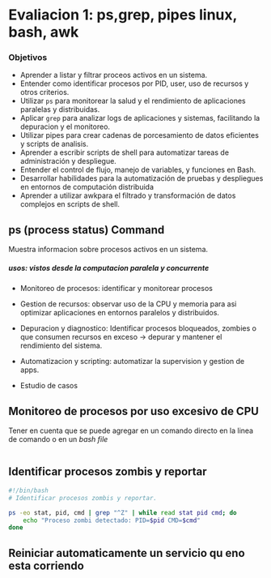 # Evaliacion 1: ps,grep, pipes linux, bash, awk

### Objetivos
* Aprender a listar y filtrar proceos activos en un sistema.
* Entender como identificar procesos por PID, user, uso de recursos y otros criterios.
* Utilizar `ps` para monitorear la salud y el rendimiento de aplicaciones paralelas y distribuidas.
* Aplicar `grep` para analizar logs de aplicaciones y sistemas, facilitando la depuracion y el monitoreo.
* Utilizar pipes para crear cadenas de porcesamiento de datos eficientes y scripts de analisis.
* Aprender a escribir scripts de shell para automatizar tareas de administración y despliegue.
* Entender el control de flujo, manejo de variables, y funciones en Bash.
* Desarrollar habilidades para la automatización de pruebas y despliegues en entornos de computación distribuida
* Aprender a utilizar awkpara el filtrado y transformación de datos complejos en scripts de shell.


## ps (process status) Command
Muestra informacion sobre procesos activos en un sistema.

##### usos: vistos desde la computacion paralela y concurrente

* Monitoreo de procesos: identificar y monitorear procesos 
* Gestion de recursos: observar uso de la CPU y memoria para asi optimizar aplicaciones en entornos paralelos y distribuidos.
* Depuracion y diagnostico: Identificar procesos bloqueados, zombies o que consumen recursos en exceso -> depurar y mantener el rendimiento del sistema.

* Automatizacion y scripting: automatizar la supervision y gestion de apps.
* Estudio de casos

## Monitoreo de procesos por uso excesivo de CPU

Tener en cuenta que se puede agregar en un comando directo en la linea de comando o en un _bash file_ 

```bash

```


## Identificar procesos zombis y reportar

```bash
#!/bin/bash
# Identificar procesos zombis y reportar.

ps -eo stat, pid, cmd | grep "^Z" | while read stat pid cmd; do
    echo "Proceso zombi detectado: PID=$pid CMD=$cmd"
done

```
## Reiniciar automaticamente un servicio qu eno esta corriendo

